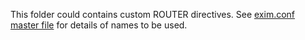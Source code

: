 This folder could contains custom ROUTER directives. See [exim.conf master file](../../conf/exim.conf) for details of names to be used.
